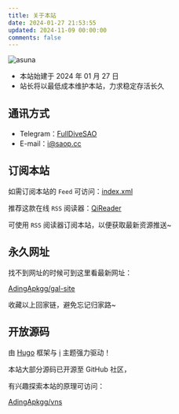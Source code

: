 ```yaml
---
title: 关于本站
date: 2024-01-27 21:53:55
updated: 2024-11-09 00:00:00
comments: false
---
```


![asuna](https://registry.npmmirror.com/js-asuna/latest/files/pic/Asuna/Asuna16x9.webp)

- 本站始建于 2024 年 01 月 27 日
- 站长将以最低成本维护本站，力求稳定存活长久

## 通讯方式

- Telegram：[FullDiveSAO](https://t.me/FullDiveSAO)
- E-mail：[i@saop.cc](mailto:i@saop.cc)

## 订阅本站

如需订阅本站的 `Feed` 可访问：[index.xml](/index.xml)

推荐这款在线 `RSS` 阅读器：[QiReader](https://www.qireader.com/)

可使用 `RSS` 阅读器订阅本站，以便获取最新资源推送~

## 永久网址

找不到网址的时候可到这里看最新网址：

[AdingApkgg/gal-site](https://github.com/AdingApkgg/gal-site/blob/main/README.md)

收藏以上回家链，避免忘记归家路~

## 开放源码

由 [Hugo](https://gohugo.io/) 框架与 [i](https://github.com/AdingApkgg/hugo-theme-i) 主题强力驱动！

本站大部分源码已开源至 GitHub 社区，

有兴趣探索本站的原理可访问：

[AdingApkgg/vns](https://github.com/AdingApkgg/vns)
